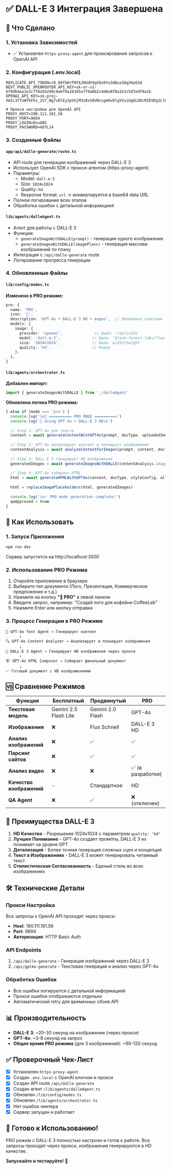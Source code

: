 # ✅ DALL-E 3 Интеграция Завершена

## 🎯 Что Сделано

### 1. Установка Зависимостей
- ✅ Установлен `https-proxy-agent` для проксирования запросов к OpenAI API

### 2. Конфигурация (.env.local)
```env
REPLICATE_API_TOKEN=r8_60fbHrFNfAJ0Udh9gVQs0Yo3dQuxSDg3Hy63d
NEXT_PUBLIC_OPENROUTER_API_KEY=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
OPENAI_API_KEY=sk-proj-XAIc3f7uWfkFhz_2S7_Ng7vDlEy3pVGjM3s8xS8VWssgm6vDlgVVuiUgbLDOcRIEVDg1LlQoHlT3BlbkFJq2kHhO5oBHsFQ0kQvLSY0a0tYVQVFhqz_A4b2nKvM_WU2c9hznZnWVBi4aywp3WxXDBvzD34A

# Прокси настройки для OpenAI API
PROXY_HOST=190.111.161.56
PROXY_PORT=9694
PROXY_LOGIN=DxubBS
PROXY_PASSWORD=Hd7L14
```

### 3. Созданные Файлы

#### `app/api/dalle-generate/route.ts`
- API route для генерации изображений через DALL-E 3
- Использует OpenAI SDK с прокси-агентом (https-proxy-agent)
- Параметры:
  - Model: `dall-e-3`
  - Size: `1024x1024`
  - Quality: `hd`
  - Response format: `url` → конвертируется в base64 data URL
- Полное логирование всех этапов
- Обработка ошибок с детальной информацией

#### `lib/agents/dalleAgent.ts`
- Агент для работы с DALL-E 3
- Функции:
  - `generateImageWithDALLE(prompt)` - генерация одного изображения
  - `generateImagesWithDALLE(imagePlans)` - генерация массива изображений по плану
- Интеграция с `/api/dalle-generate` route
- Логирование прогресса генерации

### 4. Обновленные Файлы

#### `lib/config/modes.ts`
**Изменено в PRO режиме:**
```typescript
pro: {
  name: 'PRO',
  icon: '💎',
  description: 'GPT-4o + DALL-E 3 HD + видео',  // Обновлено описание
  models: {
    image: {
      provider: 'openai',              // Было: 'replicate'
      model: 'dall-e-3',              // Было: 'black-forest-labs/flux-pro'
      size: '1024x1024',              // Было: width/height
      quality: 'hd',                  // Новое
    },
  },
}
```

#### `lib/agents/orchestrator.ts`
**Добавлен импорт:**
```typescript
import { generateImagesWithDALLE } from './dalleAgent'
```

**Обновлена логика PRO режима:**
```typescript
} else if (mode === 'pro') {
  console.log('\n💎 ========== PRO MODE ==========')
  console.log('🤖 Using GPT-4o + DALL-E 3 HD\n')
  
  // Step 1: GPT-4o для текста
  content = await generateContentWithGPT4o(prompt, docType, uploadedImages)
  
  // Step 2: GPT-4o анализирует контент и планирует изображения
  contentAnalysis = await analyzeContentForImages(prompt, content, docType, previousFeedback)
  
  // Step 3: DALL-E 3 генерирует HD изображения
  generatedImages = await generateImagesWithDALLE(contentAnalysis.imagePrompts)
  
  // Step 4: GPT-4o собирает HTML
  html = await generateHTMLWithGPT4o(content, docType, styleConfig, allImages)
  
  html = replaceImagePlaceholders(html, generatedImages)
  
  console.log('\n✅ PRO mode generation complete!')
  qaApproved = true
}
```

## 🚀 Как Использовать

### 1. Запуск Приложения
```bash
npm run dev
```
Сервер запустится на http://localhost:3000

### 2. Использование PRO Режима
1. Откройте приложение в браузере
2. Выберите тип документа (Лого, Презентация, Коммерческое предложение и т.д.)
3. Нажмите на кнопку **"💎 PRO"** в левой панели
4. Введите запрос, например: "Создай лого для кофейни CoffeeLab"
5. Нажмите Enter или кнопку отправки

### 3. Процесс Генерации в PRO Режиме
```
🤖 GPT-4o Text Agent → Генерирует контент
      ↓
🔍 GPT-4o Content Analyzer → Анализирует и планирует изображения
      ↓
🎨 DALL-E 3 Agent → Генерирует HD изображения через прокси
      ↓
🏗️ GPT-4o HTML Composer → Собирает финальный документ
      ↓
✅ Готовый документ с HD изображениями
```

## 🆚 Сравнение Режимов

| Функция | Бесплатный | Продвинутый | PRO |
|---------|------------|-------------|-----|
| **Текстовая модель** | Gemini 2.5 Flash Lite | Gemini 2.0 Flash | GPT-4o |
| **Изображения** | ❌ | Flux Schnell | DALL-E 3 HD |
| **Анализ изображений** | ❌ | ✅ | ✅ |
| **Парсинг сайтов** | ❌ | ✅ | ✅ |
| **Анализ видео** | ❌ | ❌ | ✅ (в разработке) |
| **Качество изображений** | - | Стандартное | HD |
| **QA Agent** | ❌ | ✅ | ❌ (отключен) |

## 🔑 Преимущества DALL-E 3

1. **HD Качество** - Разрешение 1024x1024 с параметром `quality: 'hd'`
2. **Лучшее Понимание** - GPT-4o создает промпты, DALL-E 3 их понимает на уровне GPT
3. **Детализация** - Более точная генерация сложных сцен и концепций
4. **Текст в Изображениях** - DALL-E 3 может генерировать читаемый текст
5. **Стилистическая Согласованность** - Единый стиль во всех изображениях

## 🛠️ Технические Детали

### Прокси Настройка
Все запросы к OpenAI API проходят через прокси:
- **Host**: 190.111.161.56
- **Port**: 9694
- **Авторизация**: HTTP Basic Auth

### API Endpoints
1. `/api/dalle-generate` - Генерация изображений через DALL-E 3
2. `/api/gpt4o-generate` - Текстовая генерация и анализ через GPT-4o

### Обработка Ошибок
- Все ошибки логируются с детальной информацией
- Прокси ошибки отображаются отдельно
- Автоматический retry для временных сбоев API

## 📊 Производительность

- **DALL-E 3**: ~20-30 секунд на изображение (через прокси)
- **GPT-4o**: ~3-8 секунд на запрос
- **Общее время PRO режима** (для 3 изображений): ~90-120 секунд

## ✅ Проверочный Чек-Лист

- [x] Установлен `https-proxy-agent`
- [x] Создан `.env.local` с OpenAI ключом и прокси
- [x] Создан API route `/api/dalle-generate`
- [x] Создан агент `/lib/agents/dalleAgent.ts`
- [x] Обновлен `/lib/config/modes.ts`
- [x] Обновлен `/lib/agents/orchestrator.ts`
- [x] Нет ошибок линтера
- [x] Сервер запущен и работает

## 🎉 Готово к Использованию!

PRO режим с DALL-E 3 полностью настроен и готов к работе.
Все запросы проходят через прокси, изображения генерируются в HD качестве.

**Запускайте и тестируйте!** 🚀


